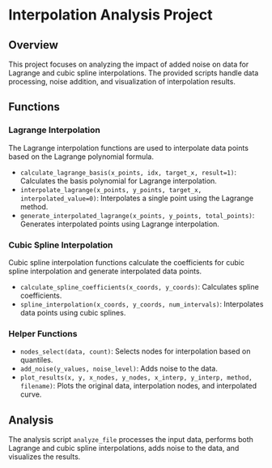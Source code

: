 # Interpolation Analysis Project

## Overview
This project focuses on analyzing the impact of added noise on data for Lagrange and cubic spline interpolations. The provided scripts handle data processing, noise addition, and visualization of interpolation results.

## Functions

### Lagrange Interpolation
The Lagrange interpolation functions are used to interpolate data points based on the Lagrange polynomial formula.

- `calculate_lagrange_basis(x_points, idx, target_x, result=1)`: Calculates the basis polynomial for Lagrange interpolation.
- `interpolate_lagrange(x_points, y_points, target_x, interpolated_value=0)`: Interpolates a single point using the Lagrange method.
- `generate_interpolated_lagrange(x_points, y_points, total_points)`: Generates interpolated points using Lagrange interpolation.

### Cubic Spline Interpolation
Cubic spline interpolation functions calculate the coefficients for cubic spline interpolation and generate interpolated data points.

- `calculate_spline_coefficients(x_coords, y_coords)`: Calculates spline coefficients.
- `spline_interpolation(x_coords, y_coords, num_intervals)`: Interpolates data points using cubic splines.

### Helper Functions
- `nodes_select(data, count)`: Selects nodes for interpolation based on quantiles.
- `add_noise(y_values, noise_level)`: Adds noise to the data.
- `plot_results(x, y, x_nodes, y_nodes, x_interp, y_interp, method, filename)`: Plots the original data, interpolation nodes, and interpolated curve.

## Analysis
The analysis script `analyze_file` processes the input data, performs both Lagrange and cubic spline interpolations, adds noise to the data, and visualizes the results.
